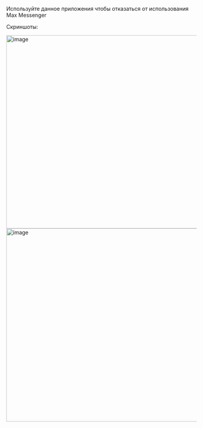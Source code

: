 Используйте данное приложения чтобы отказаться от использования Max Messenger

Скриншоты:

<img width="512" height="512" alt="image" src="https://github.com/user-attachments/assets/ae45f6c6-2d57-4a13-9032-5fdea7f5d052" />

<img width="512" height="512" alt="image" src="https://github.com/user-attachments/assets/ee63c631-0293-45b5-84fc-683fac53ccf9" />
